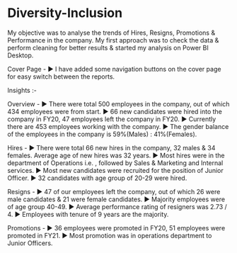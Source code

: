 # Diversity-Inclusion

My objective was to analyse the trends of Hires, Resigns, Promotions & Performance in the company.
My first approach was to check the data & perform cleaning for better results & started my analysis on Power BI Desktop.


Cover Page -
▶ I have added some navigation buttons on the cover page for easy switch between the reports.


Insights :-

Overview -
▶ There were total 500 employees in the company, out of which 434 employees were from start.
▶ 66 new candidates were hired into the company in FY20, 47 employees left the company in FY20.
▶ Currently there are 453 employees working with the company.
▶ The gender balance of the employees in the company is 59%(Males) : 41%(Females).


Hires -
▶ There were total 66 new hires in the company, 32 males & 34 females. Average age of new hires was 32 years.
▶ Most hires were in the department of Operations i.e. , followed by Sales & Marketing and Internal services.
▶ Most new candidates were recruited for the position of Junior Officer.
▶ 32 candidates with age group of 20-29 were hired.


Resigns -
▶ 47 of our employees left the company, out of which 26 were male candidates & 21 were female candidates.
▶ Majority employees were of age group 40-49.
▶ Average performance rating of resigners was 2.73 / 4.
▶ Employees with tenure of 9 years are the majority.


Promotions -
▶ 36 employees were promoted in FY20, 51 employees were promoted in FY21.
▶ Most promotion was in operations department to Junior Officers.
